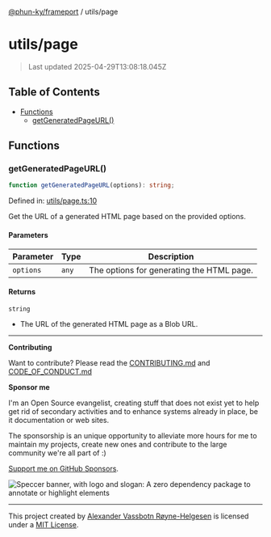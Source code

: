 [@phun-ky/frameport](../README.md) / utils/page

# utils/page

> Last updated 2025-04-29T13:08:18.045Z

## Table of Contents

- [Functions](#functions)
  - [getGeneratedPageURL()](#getgeneratedpageurl)

## Functions

### getGeneratedPageURL()

```ts
function getGeneratedPageURL(options): string;
```

Defined in: [utils/page.ts:10](https://github.com/phun-ky/frameport/blob/main/src/utils/page.ts#L10)

Get the URL of a generated HTML page based on the provided options.

#### Parameters

| Parameter | Type  | Description                               |
| --------- | ----- | ----------------------------------------- |
| `options` | `any` | The options for generating the HTML page. |

#### Returns

`string`

- The URL of the generated HTML page as a Blob URL.

---

**Contributing**

Want to contribute? Please read the [CONTRIBUTING.md](https://github.com/phun-ky/frameport/blob/main/CONTRIBUTING.md) and [CODE_OF_CONDUCT.md](https://github.com/phun-ky/frameport/blob/main/CODE_OF_CONDUCT.md)

**Sponsor me**

I'm an Open Source evangelist, creating stuff that does not exist yet to help get rid of secondary activities and to enhance systems already in place, be it documentation or web sites.

The sponsorship is an unique opportunity to alleviate more hours for me to maintain my projects, create new ones and contribute to the large community we're all part of :)

[Support me on GitHub Sponsors](https://github.com/sponsors/phun-ky).

![Speccer banner, with logo and slogan: A zero dependency package to annotate or highlight elements](https://github.com/phun-ky/frameport/blob/main/public/frameport-banner.png?raw=true)

---

This project created by [Alexander Vassbotn Røyne-Helgesen](http://phun-ky.net) is licensed under a [MIT License](https://choosealicense.com/licenses/mit/).
